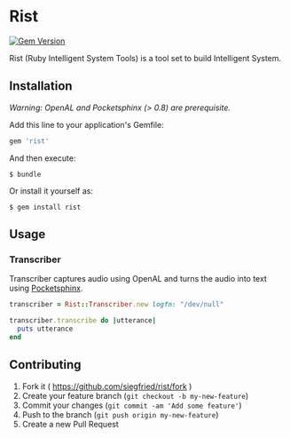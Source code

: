 # Rist

[![Gem Version](https://badge.fury.io/rb/rist.svg)](http://badge.fury.io/rb/rist)

Rist (Ruby Intelligent System Tools) is a tool set to build Intelligent System.

## Installation

*Warning: OpenAL and Pocketsphinx (> 0.8) are prerequisite.*

Add this line to your application's Gemfile:

```ruby
gem 'rist'
```

And then execute:

    $ bundle

Or install it yourself as:

    $ gem install rist

## Usage

### Transcriber

Transcriber captures audio using OpenAL and turns the audio into text using [Pocketsphinx](http://cmusphinx.sourceforge.net/).

```ruby
transcriber = Rist::Transcriber.new logfn: "/dev/null"

transcriber.transcribe do |utterance|
  puts utterance
end
```

## Contributing

1. Fork it ( https://github.com/siegfried/rist/fork )
2. Create your feature branch (`git checkout -b my-new-feature`)
3. Commit your changes (`git commit -am 'Add some feature'`)
4. Push to the branch (`git push origin my-new-feature`)
5. Create a new Pull Request
